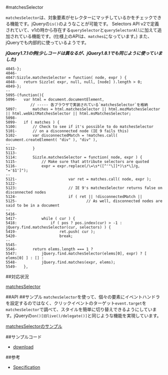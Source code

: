 #matchesSelector

`matchesSelector`は、対象要素がセレクターにマッチしているかをチェックできる機能です。jQueryの`is()`のようなことが可能です。
Selectors API v2で定義されていて、v1の時から存在する`querySelector`と`querySelectorAll`に加えて追加されている機能です。(仕様上のAPIは、`matches`になっています。)
また、jQueryでも内部的に使っているようです。

***jQuery1.7.1の例(少しコードは異なるが、jQuery1.8.1でも同じように使っていました)***

```
4045-};
4046-
4047:Sizzle.matchesSelector = function( node, expr ) {
4048-	return Sizzle( expr, null, null, [node] ).length > 0;
4049-};
--
5095-(function(){
5096-	var html = document.documentElement,
           // ----- 各ブラウザで実装されている`matchesSelector`を格納
5097:		matches = html.matchesSelector || html.mozMatchesSelector || html.webkitMatchesSelector || html.msMatchesSelector;
5098-
5099-	if ( matches ) {
5100:		// Check to see if it's possible to do matchesSelector
5101-		// on a disconnected node (IE 9 fails this)
5102-		var disconnectedMatch = !matches.call( document.createElement( "div" ), "div" ),
--
5112-		}
5113-
5114:		Sizzle.matchesSelector = function( node, expr ) {
5115-			// Make sure that attribute selectors are quoted
5116-			expr = expr.replace(/\=\s*([^'"\]]*)\s*\]/g, "='$1']");
--
5121-						var ret = matches.call( node, expr );
5122-
5123:						// IE 9's matchesSelector returns false on disconnected nodes
5124-						if ( ret || !disconnectedMatch ||
5125-								// As well, disconnected nodes are said to be in a document
--
5416-
5417-			while ( cur ) {
5418:				if ( pos ? pos.index(cur) > -1 : jQuery.find.matchesSelector(cur, selectors) ) {
5419-					ret.push( cur );
5420-					break;
--
5545-
5546-		return elems.length === 1 ?
5547:			jQuery.find.matchesSelector(elems[0], expr) ? [ elems[0] ] : [] :
5548-			jQuery.find.matches(expr, elems);
5549-	},

```

##対応状況

[matchesSelector](http://caniuse.com/#feat=matchesselector)

##API
##サンプル
`matchesSelector`を使って、個々の要素にイベントハンドラを設定するのではなく、クリックイベントのターゲット`event.target`を`matchesSelector`で調べて、スタイルを簡単に切り替えできるようにしています。jQueryの`on()[旧live()/delegate()]`と同じような機能を実現しています。

[matchesSelectorのサンプル](http://ayuta-s-ooki.github.com/html5sampleworks/samples/matchesselector/)

##サンプルコード

- [download](http://ayuta-s-ooki.github.com/html5sampleworks/downloads/matchesselector.zip)

##参考

- [Specification](http://dev.w3.org/2006/webapi/selectors-api2/)
